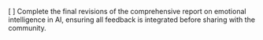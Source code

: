[ ] Complete the final revisions of the comprehensive report on emotional intelligence in AI, ensuring all feedback is integrated before sharing with the community.